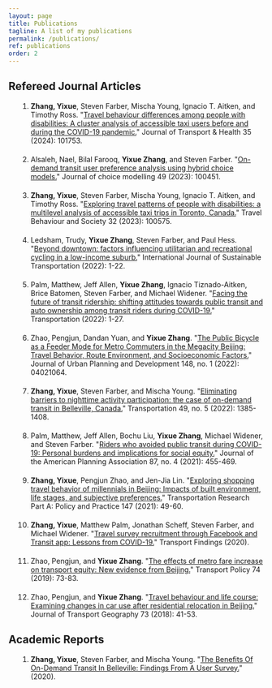 ```yaml
---
layout: page
title: Publications
tagline: A list of my publications
permalink: /publications/
ref: publications
order: 2
---
```


<style>
ol {
  list-style-type: decimal; /* 强制显示数字 */
  margin-left: 20px; /* 可选：增加左缩进 */
}

ol li {
  display: list-item; /* 确保 li 以 list-item 渲染 */
   margin-bottom: 20px; /* 调整间距，可改为 25px, 30px 根据需要 */
}
</style>

## Refereed Journal Articles
1. **Zhang, Yixue**, Steven Farber, Mischa Young, Ignacio T. Aitken, and Timothy Ross. "[Travel behaviour differences among people with disabilities: A cluster analysis of accessible taxi users before and during the COVID-19 pandemic.](https://doi.org/10.1016/j.jth.2023.101753)" Journal of Transport & Health 35 (2024): 101753.
2. Alsaleh, Nael, Bilal Farooq, **Yixue Zhang**, and Steven Farber. "[On-demand transit user preference analysis using hybrid choice models.](https://doi.org/10.1016/j.jocm.2023.100451)" Journal of choice modelling 49 (2023): 100451.
3. **Zhang, Yixue**, Steven Farber, Mischa Young, Ignacio T. Aitken, and Timothy Ross. "[Exploring travel patterns of people with disabilities: a multilevel analysis of accessible taxi trips in Toronto, Canada.](https://doi.org/10.1016/j.tbs.2023.100575)" Travel Behaviour and Society 32 (2023): 100575.
4. Ledsham, Trudy, **Yixue Zhang**, Steven Farber, and Paul Hess. "[Beyond downtown: factors influencing utilitarian and recreational cycling in a low-income suburb.](https://doi.org/10.1080/15568318.2022.2091496)" International Journal of Sustainable Transportation (2022): 1-22.
5. Palm, Matthew, Jeff Allen, **Yixue Zhang**, Ignacio Tiznado-Aitken, Brice Batomen, Steven Farber, and Michael Widener. "[Facing the future of transit ridership: shifting attitudes towards public transit and auto ownership among transit riders during COVID-19.](https://link.springer.com/article/10.1007/s11116-022-10344-2)" Transportation (2022): 1-27.
6. Zhao, Pengjun, Dandan Yuan, and **Yixue Zhang**. "[The Public Bicycle as a Feeder Mode for Metro Commuters in the Megacity Beijing: Travel Behavior, Route Environment, and Socioeconomic Factors.](https://doi.org/10.1061/(ASCE)UP.1943-5444.0000785)" Journal of Urban Planning and Development 148, no. 1 (2022): 04021064.
7. **Zhang, Yixue**, Steven Farber, and Mischa Young. "[Eliminating barriers to nighttime activity participation: the case of on-demand transit in Belleville, Canada.](https://link.springer.com/article/10.1007/s11116-021-10215-2)" Transportation 49, no. 5 (2022): 1385-1408.
8. Palm, Matthew, Jeff Allen, Bochu Liu, **Yixue Zhang**, Michael Widener, and Steven Farber. "[Riders who avoided public transit during COVID-19: Personal burdens and implications for social equity.](https://doi.org/10.1080/01944363.2021.1886974)" Journal of the American Planning Association 87, no. 4 (2021): 455-469.
9. **Zhang, Yixue**, Pengjun Zhao, and Jen-Jia Lin. "[Exploring shopping travel behavior of millennials in Beijing: Impacts of built environment, life stages, and subjective preferences.](https://doi.org/10.1016/j.tra.2021.03.012)" Transportation Research Part A: Policy and Practice 147 (2021): 49-60.
10. **Zhang, Yixue**, Matthew Palm, Jonathan Scheff, Steven Farber, and Michael Widener. "[Travel survey recruitment through Facebook and Transit app: Lessons from COVID-19.](https://doi.org/10.32866/001c.18066)" Transport Findings (2020).
11. Zhao, Pengjun, and **Yixue Zhang**. "[The effects of metro fare increase on transport equity: New evidence from Beijing.](https://doi.org/10.1016/j.tranpol.2018.11.009)" Transport Policy 74 (2019): 73-83. 
12. Zhao, Pengjun, and **Yixue Zhang**. "[Travel behaviour and life course: Examining changes in car use after residential relocation in Beijing.](https://doi.org/10.1016/j.jtrangeo.2018.10.003)" Journal of Transport Geography 73 (2018): 41-53.

## Academic Reports
1. **Zhang, Yixue**, Steven Farber, and Mischa Young. "[The Benefits Of On-Demand Transit In Belleville: Findings From A User Survey.](https://hdl.handle.net/1807/100570)" (2020). 
